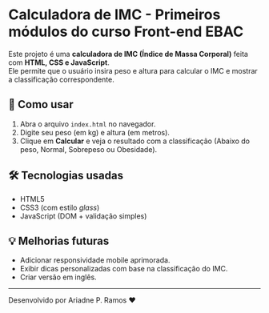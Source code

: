 # Calculadora de IMC - Primeiros módulos do curso Front-end EBAC

Este projeto é uma **calculadora de IMC (Índice de Massa Corporal)** feita com **HTML, CSS e JavaScript**.  
Ele permite que o usuário insira peso e altura para calcular o IMC e mostrar a classificação correspondente.

## 🚀 Como usar
1. Abra o arquivo `index.html` no navegador.
2. Digite seu peso (em kg) e altura (em metros).
3. Clique em **Calcular** e veja o resultado com a classificação (Abaixo do peso, Normal, Sobrepeso ou Obesidade).

## 🛠️ Tecnologias usadas
- HTML5
- CSS3 (com estilo *glass*)
- JavaScript (DOM + validação simples)

## 💡 Melhorias futuras
- Adicionar responsividade mobile aprimorada.
- Exibir dicas personalizadas com base na classificação do IMC.
- Criar versão em inglês.

---
Desenvolvido por Ariadne P. Ramos ❤️
